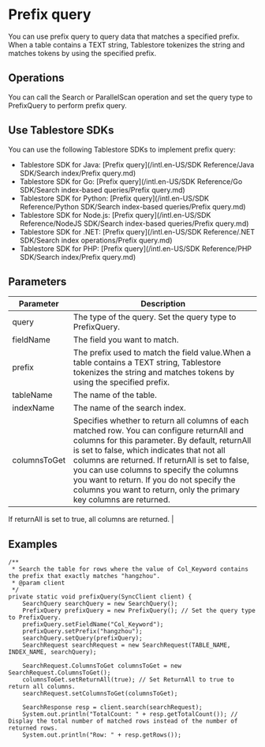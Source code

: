 # Prefix query

You can use prefix query to query data that matches a specified prefix. When a table contains a TEXT string, Tablestore tokenizes the string and matches tokens by using the specified prefix.

## Operations

You can call the Search or ParallelScan operation and set the query type to PrefixQuery to perform prefix query.

## Use Tablestore SDKs

You can use the following Tablestore SDKs to implement prefix query:

-   Tablestore SDK for Java: [Prefix query](/intl.en-US/SDK Reference/Java SDK/Search index/Prefix query.md)
-   Tablestore SDK for Go: [Prefix query](/intl.en-US/SDK Reference/Go SDK/Search index-based queries/Prefix query.md)
-   Tablestore SDK for Python: [Prefix query](/intl.en-US/SDK Reference/Python SDK/Search index-based queries/Prefix query.md)
-   Tablestore SDK for Node.js: [Prefix query](/intl.en-US/SDK Reference/NodeJS SDK/Search index-based queries/Prefix query.md)
-   Tablestore SDK for .NET: [Prefix query](/intl.en-US/SDK Reference/.NET SDK/Search index operations/Prefix query.md)
-   Tablestore SDK for PHP: [Prefix query](/intl.en-US/SDK Reference/PHP SDK/Search index/Prefix query.md)

## Parameters

|Parameter|Description|
|---------|-----------|
|query|The type of the query. Set the query type to PrefixQuery.|
|fieldName|The field you want to match.|
|prefix|The prefix used to match the field value.When a table contains a TEXT string, Tablestore tokenizes the string and matches tokens by using the specified prefix. |
|tableName|The name of the table.|
|indexName|The name of the search index.|
|columnsToGet|Specifies whether to return all columns of each matched row. You can configure returnAll and columns for this parameter. By default, returnAll is set to false, which indicates that not all columns are returned. If returnAll is set to false, you can use columns to specify the columns you want to return. If you do not specify the columns you want to return, only the primary key columns are returned.

If returnAll is set to true, all columns are returned. |

## Examples

```
/**
 * Search the table for rows where the value of Col_Keyword contains the prefix that exactly matches "hangzhou".
 * @param client
 */
private static void prefixQuery(SyncClient client) {
    SearchQuery searchQuery = new SearchQuery();
    PrefixQuery prefixQuery = new PrefixQuery(); // Set the query type to PrefixQuery.
    prefixQuery.setFieldName("Col_Keyword");
    prefixQuery.setPrefix("hangzhou");
    searchQuery.setQuery(prefixQuery);
    SearchRequest searchRequest = new SearchRequest(TABLE_NAME, INDEX_NAME, searchQuery);

    SearchRequest.ColumnsToGet columnsToGet = new SearchRequest.ColumnsToGet();
    columnsToGet.setReturnAll(true); // Set ReturnAll to true to return all columns.
    searchRequest.setColumnsToGet(columnsToGet);

    SearchResponse resp = client.search(searchRequest);
    System.out.println("TotalCount: " + resp.getTotalCount()); // Display the total number of matched rows instead of the number of returned rows.
    System.out.println("Row: " + resp.getRows());
```

